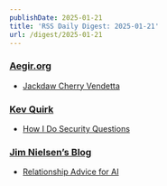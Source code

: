 ```yaml
---
publishDate: 2025-01-21
title: 'RSS Daily Digest: 2025-01-21'
url: /digest/2025-01-21
---
```


### [Aegir.org](https://aegir.org/)

  * [Jackdaw Cherry Vendetta](https://aegir.org/words/jackdaw-cherry-vendetta)
  
### [Kev Quirk](https://kevquirk.com/)

  * [How I Do Security Questions](https://kevquirk.com/blog/how-i-do-security-questions)
  
### [Jim Nielsen’s Blog](https://blog.jim-nielsen.com/)

  * [Relationship Advice for AI](https://blog.jim-nielsen.com/2025/relationship-advice-for-ai/)
  
